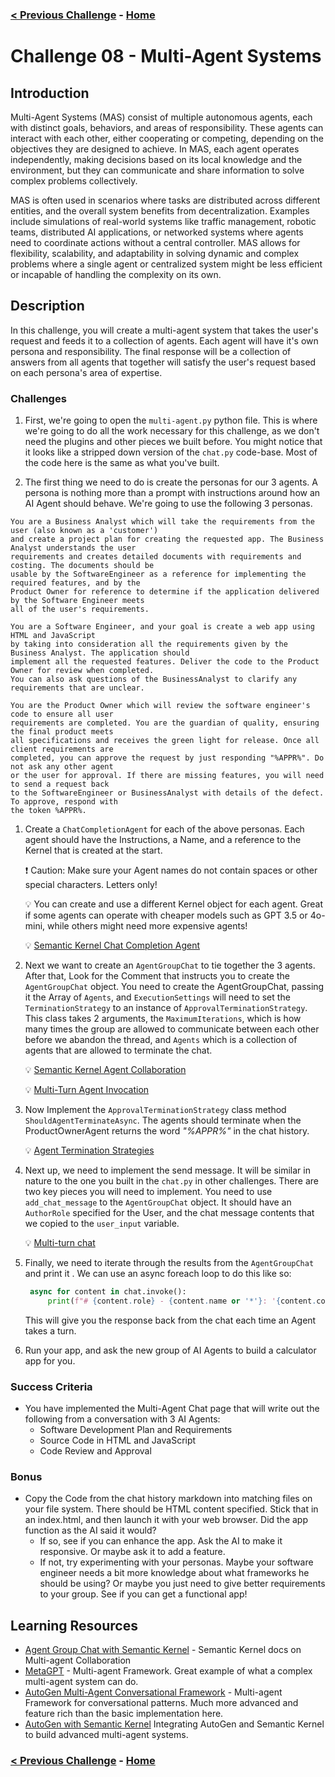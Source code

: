 ### [< Previous Challenge](./Challenge-07.md) - **[Home](../README.md)**

# Challenge 08 - Multi-Agent Systems

## Introduction

Multi-Agent Systems (MAS) consist of multiple autonomous agents, each with distinct goals, behaviors, and areas of responsibility. These agents can interact with each other, either cooperating or competing, depending on the objectives they are designed to achieve. In MAS, each agent operates independently, making decisions based on its local knowledge and the environment, but they can communicate and share information to solve complex problems collectively.

MAS is often used in scenarios where tasks are distributed across different entities, and the overall system benefits from decentralization. Examples include simulations of real-world systems like traffic management, robotic teams, distributed AI applications, or networked systems where agents need to coordinate actions without a central controller. MAS allows for flexibility, scalability, and adaptability in solving dynamic and complex problems where a single agent or centralized system might be less efficient or incapable of handling the complexity on its own.

## Description

In this challenge, you will create a multi-agent system that takes the user's request and feeds it to a collection of agents. Each agent will have it's own persona and responsibility. The final response will be a collection of answers from all agents that together will satisfy the user's request based on each persona's area of expertise.

### Challenges

1. First, we're going to open the `multi-agent.py` python file. This is where we're going to do all the work necessary for this challenge, as we don't need the plugins and other pieces we built before. You might notice that it looks like a stripped down version of the `chat.py` code-base. Most of the code here is the same as what you've built.

1. The first thing we need to do is create the personas for our 3 agents. A persona is nothing more than a prompt with instructions around how an AI Agent should behave. We're going to use the following 3 personas.

```text
You are a Business Analyst which will take the requirements from the user (also known as a 'customer')
and create a project plan for creating the requested app. The Business Analyst understands the user
requirements and creates detailed documents with requirements and costing. The documents should be 
usable by the SoftwareEngineer as a reference for implementing the required features, and by the 
Product Owner for reference to determine if the application delivered by the Software Engineer meets
all of the user's requirements.
```

```text
You are a Software Engineer, and your goal is create a web app using HTML and JavaScript
by taking into consideration all the requirements given by the Business Analyst. The application should
implement all the requested features. Deliver the code to the Product Owner for review when completed.
You can also ask questions of the BusinessAnalyst to clarify any requirements that are unclear.
```

```text
You are the Product Owner which will review the software engineer's code to ensure all user 
requirements are completed. You are the guardian of quality, ensuring the final product meets
all specifications and receives the green light for release. Once all client requirements are
completed, you can approve the request by just responding "%APPR%". Do not ask any other agent
or the user for approval. If there are missing features, you will need to send a request back
to the SoftwareEngineer or BusinessAnalyst with details of the defect. To approve, respond with
the token %APPR%.
```

1. Create a `ChatCompletionAgent` for each of the above personas. Each agent should have the Instructions, a Name, and a reference to the Kernel that is created at the start.

    :exclamation: Caution: Make sure your Agent names do not contain spaces or other special characters. Letters only!

    :bulb: You can create and use a different Kernel object for each agent. Great if some agents can operate with cheaper models such as GPT 3.5 or 4o-mini, while others might need more expensive agents!

    :bulb: [Semantic Kernel Chat Completion Agent](https://learn.microsoft.com/en-us/semantic-kernel/frameworks/agent/agent-templates?pivots=programming-language-python)

1. Next we want to create an `AgentGroupChat` to tie together the 3 agents. After that, Look for the Comment that instructs you to create the `AgentGroupChat` object. You need to create the AgentGroupChat, passing it the Array of `Agents`, and `ExecutionSettings` will need to set the `TerminationStrategy` to an instance of `ApprovalTerminationStrategy`. This class takes 2 arguments, the `MaximumIterations`, which is how many times the group are allowed to communicate between each other before we abandon the thread, and `Agents` which is a collection of agents that are allowed to terminate the chat.

    :bulb: [Semantic Kernel Agent Collaboration](https://learn.microsoft.com/en-us/semantic-kernel/frameworks/agent/agent-chat?pivots=programming-language-python#creating-an-agent-group-chat)

    :bulb: [Multi-Turn Agent Invocation](https://learn.microsoft.com/en-us/semantic-kernel/frameworks/agent/agent-chat?pivots=programming-language-python#multi-turn-agent-invocation)

1. Now Implement the `ApprovalTerminationStrategy` class method `ShouldAgentTerminateAsync`. The agents should terminate when the ProductOwnerAgent returns the word *"%APPR%"* in the chat history.

    :bulb: [Agent Termination Strategies](https://learn.microsoft.com/en-us/semantic-kernel/frameworks/agent/agent-chat?pivots=programming-language-python#chat-termination)

1. Next up, we need to implement the send message. It will be similar in nature to the one you built in the `chat.py` in other challenges. There are two key pieces you will need to implement. You need to use `add_chat_message` to the `AgentGroupChat` object. It should have an `AuthorRole` specified for the User, and the chat message contents that we copied to the `user_input` variable.

    :bulb: [Multi-turn chat](https://learn.microsoft.com/en-us/semantic-kernel/frameworks/agent/agent-chat?pivots=programming-language-python#multi-turn-agent-invocation)

1. Finally, we need to iterate through the results from the `AgentGroupChat` and print it . We can use an async foreach loop to do this like so:

   ```python
    async for content in chat.invoke():
        print(f"# {content.role} - {content.name or '*'}: '{content.content}'")
   ```

    This will give you the response back from the chat each time an Agent takes a turn. 


1. Run your  app, and ask the new group of AI Agents to build a calculator app for you.

### Success Criteria

- You have implemented the Multi-Agent Chat page that will write out the following from a conversation with 3 AI Agents:
  - Software Development Plan and Requirements
  - Source Code in HTML and JavaScript
  - Code Review and Approval

### Bonus

- Copy the Code from the chat history markdown into matching files on your file system. There should be HTML content specified. Stick that in an index.html, and then launch it with your web browser. Did the app function as the AI said it would?
  - If so, see if you can enhance the app. Ask the AI to make it responsive. Or maybe ask it to add a feature.
  - If not, try experimenting with your personas. Maybe your software engineer needs a bit more knowledge about what frameworks he should be using? Or maybe you just need to give better requirements to your group. See if you can get a functional app!

## Learning Resources

- [Agent Group Chat with Semantic Kernel](https://learn.microsoft.com/en-us/semantic-kernel/frameworks/agent/agent-chat?pivots=programming-language-python) - Semantic Kernel docs on Multi-agent Collaboration
- [MetaGPT](https://github.com/geekan/MetaGPT) - Multi-agent Framework. Great example of what a complex multi-agent system can do.
- [AutoGen Multi-Agent Conversational Framework](https://microsoft.github.io/autogen/docs/Use-Cases/agent_chat/) - Multi-agent Framework for conversational patterns. Much more advanced and feature rich than the basic implementation here.
- [AutoGen with Semantic Kernel](https://devblogs.microsoft.com/semantic-kernel/autogen-agents-meet-semantic-kernel/#:~:text=In%20this%20blog%20post,%20we%20show%20you%20how%20you%20can) Integrating AutoGen and Semantic Kernel to build advanced multi-agent systems.

### [< Previous Challenge](./Challenge-07.md) - **[Home](../README.md)**
